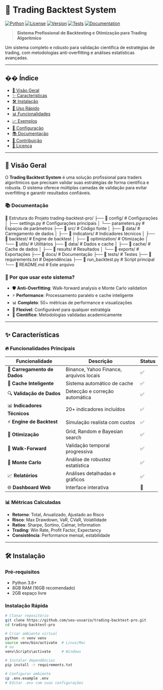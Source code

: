 # 🚀 Trading Backtest System

[![Python](https://img.shields.io/badge/Python-3.13-blue.svg)](https://python.org)
[![License](https://img.shields.io/badge/License-MIT-green.svg)](LICENSE)
[![Version](https://img.shields.io/badge/Version-2.0.0-orange.svg)](CHANGELOG.md)
[![Tests](https://img.shields.io/badge/Tests-95%25-brightgreen.svg)](tests/)
[![Documentation](https://img.shields.io/badge/Docs-Complete-blue.svg)](docs/)

> **Sistema Profissional de Backtesting e Otimização para Trading Algorítmico**

Um sistema completo e robusto para validação científica de estratégias de trading, com metodologias anti-overfitting e análises estatísticas avançadas.

---

## �� Índice

- [🎯 Visão Geral](#-visão-geral)
- [✨ Características](#-características)
- [🛠️ Instalação](#️-instalação)
- [🚀 Uso Rápido](#-uso-rápido)
- [📊 Funcionalidades](#-funcionalidades)
- [📈 Exemplos](#-exemplos)
- [🔧 Configuração](#-configuração)
- [📚 Documentação](#-documentação)
- [🤝 Contribuição](#-contribuição)
- [📄 Licença](#-licença)

---

## 🎯 Visão Geral

O **Trading Backtest System** é uma solução profissional para traders algorítmicos que precisam validar suas estratégias de forma científica e robusta. O sistema oferece múltiplas camadas de validação para evitar overfitting e garantir resultados confiáveis.

### 📚 Documentação
📖 Estrutura do Projeto
trading-backtest-pro/
├── 📁 config/              # Configurações
│   ├── settings.py         # Configurações principais
│   └── parameters.py       # Espaços de parâmetros
├── 📁 src/                 # Código fonte
│   ├── 📁 data/           # Carregamento de dados
│   ├── 📁 indicators/     # Indicadores técnicos
│   ├── 📁 backtest/       # Engine de backtest
│   ├── 📁 optimization/   # Otimização
│   └── 📁 utils/          # Utilitários
├── 📁 data/               # Dados e cache
│   ├── 📁 cache/         # Cache de dados
│   ├── 📁 results/       # Resultados
│   └── 📁 exports/       # Exportações
├── 📁 docs/               # Documentação
├── 🧪 tests/              # Testes
├── 📄 requirements.txt    # Dependências
├── 🚀 run_backtest.py     # Script principal
└── 📄 README.md          # Este arquivo

### 🎪 Por que usar este sistema?

- 🛡️ **Anti-Overfitting**: Walk-forward analysis e Monte Carlo validation
- ⚡ **Performance**: Processamento paralelo e cache inteligente
- 📊 **Completo**: 50+ métricas de performance e visualizações
- 🔧 **Flexível**: Configurável para qualquer estratégia
- 🧪 **Científico**: Metodologias validadas academicamente

---

## ✨ Características

### 🔥 Funcionalidades Principais

| Funcionalidade               | Descrição | Status |
|------------------------------|---|---|
| 📡 **Carregamento de Dados** | Binance, Yahoo Finance, arquivos locais | ✅ |
| 🧠 **Cache Inteligente**     | Sistema automático de cache | ✅ |
| 🔍 **Validação de Dados**    | Detecção e correção automática | ✅ |
| 📊 **Indicadores Técnicos**  | 20+ indicadores incluídos | ✅ |
| ⚡ **Engine de Backtest**     | Simulação realista com custos | ✅ |
| 🧬 **Otimização**            | Grid, Random e Bayesian search | ✅ |
| 🚶 **Walk-Forward**          | Validação temporal progressiva | ✅ |
| 🎲 **Monte Carlo**           | Análise de robustez estatística | ✅ |
| 📈 **Relatórios**            | Análises detalhadas e gráficos | ✅ |
| 🌐 **Dashboard Web**         | Interface interativa | 🔄 |

### 📊 Métricas Calculadas

- **Retorno**: Total, Anualizado, Ajustado ao Risco
- **Risco**: Max Drawdown, VaR, CVaR, Volatilidade
- **Ratios**: Sharpe, Sortino, Calmar, Information
- **Trading**: Win Rate, Profit Factor, Expectancy
- **Consistência**: Performance mensal, estabilidade

---

## 🛠️ Instalação

### Pré-requisitos

- Python 3.8+
- 8GB RAM (16GB recomendado)
- 2GB espaço livre

### Instalação Rápida

```bash
# Clonar repositório
git clone https://github.com/seu-usuario/trading-backtest-pro.git
cd trading-backtest-pro

# Criar ambiente virtual
python -m venv venv
source venv/bin/activate  # Linux/Mac
# ou
venv\Scripts\activate     # Windows

# Instalar dependências
pip install -r requirements.txt

# Configurar ambiente
cp .env.example .env
# Editar .env com suas configurações